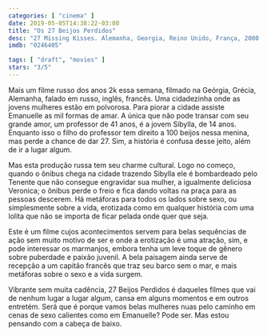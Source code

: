 ```yaml
---
categories: [ "cinema" ]
date: 2019-05-05T14:38:22-03:00
title: "Os 27 Beijos Perdidos"
desc: "27 Missing Kisses. Alemanha, Georgia, Reino Unido, França, 2000. Dirigido por Nana Dzhordzhadze, escrito por Dzhordzhadze e Irakli Kvirikadze. Com Nutsa Kukhianidze, Evgeniy Sidikhin, Shalva Iashvili."
imdb: "0246405"

tags: [ "draft", "movies" ]
stars: "3/5"
---
```

Mais um filme russo dos anos 2k essa semana, filmado na Geórgia, Grécia, Alemanha, falado em russo, inglês, francês. Uma cidadezinha onde as jovens mulheres estão em polvorosa. Para piorar a cidade assiste Emanuelle as mil formas de amar. A única que não pode transar com seu grande amor, um professor de 41 anos, é a jovem Sibylla, de 14 anos. Enquanto isso o filho do professor tem direito a 100 beijos nessa menina, mas perde a chance de dar 27. Sim, a história é confusa desse jeito, além de ir a lugar algum.

Mas esta produção russa tem seu charme cultural. Logo no começo, quando o ônibus chega na cidade trazendo Sibylla ele é bombardeado pelo Tenente que não consegue engravidar sua mulher, a igualmente deliciosa Veronica; o ônibus perde o freio e fica dando voltas na praça para as pessoas descerem. Há metáforas para todos os lados sobre sexo, ou simplesmente sobre a vida, erotizada como em qualquer história com uma lolita que não se importa de ficar pelada onde quer que seja.

Este é um filme cujos acontecimentos servem para belas sequências de ação sem muito motivo de ser e onde a erotização é uma atração, sim, e pode interessar os marmanjos, embora tenha um leve toque de gênero sobre puberdade e paixão juvenil. A bela paisagem ainda serve de recepção a um capitão francês que traz seu barco sem o mar, e mais metáforas sobre o sexo e a vida surgem.

Vibrante sem muita cadência, 27 Beijos Perdidos é daqueles filmes que vai de nenhum lugar a lugar algum, cansa em alguns momentos e em outros entretém. Será que é porque vamos belas mulheres nuas pelo caminho em cenas de sexo calientes como em Emanuelle? Pode ser. Mas estou pensando com a cabeça de baixo.
